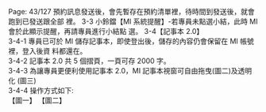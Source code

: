 Page: 43/127
預約訊息發送後，會先暫存在預約清單裡，待時間到發送後，就會跑到已發送跟全部
裡。
3-3 小鈴鐺【MI 系統提醒】-若專員未點選小結，此時 MI 會於此顯示提醒，再請專員進行小結點
選。
3-4【記事本 2.0】  
3-4-1 專員已可於 MI 儲存記事本，即使登出後，儲存的內容仍會保留在 MI 帳號裡，登入後資
料都還在。  
3-4-2 記事本 2.0 共 5 個摺頁，一頁可存 2000 字。  
3-4-3 為讓專員更便利使用記事本 2.0，MI 記事本視窗可自由拖曳(圖二)及透明化 (圖三)  
3-4-4 操作方式如下:  
【圖一】
【圖二】